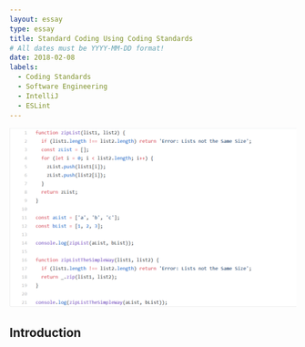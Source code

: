 ```yaml
---
layout: essay
type: essay
title: Standard Coding Using Coding Standards
# All dates must be YYYY-MM-DD format!
date: 2018-02-08
labels:
  - Coding Standards
  - Software Engineering
  - IntelliJ
  - ESLint
---
```


<img class="ui image" src="../images/CodingStandard.PNG">

## Introduction
